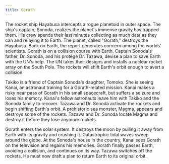 ```yaml
---
title: Gorath
---
```


The rocket ship Hayabusa intercepts a rogue planetoid in outer space. The ship's
captain, Sonoda, realizes the planet's immense gravity has trapped them. His
crew spends their last minutes collecting as much data as they can and relaying
it to Earth. The planet, called "Gorath," destroys the Hayabusa. Back on Earth,
the report generates concern among the worlds' scientists. Gorath is on a
collision course with Earth. Captain Sonoda's father, Dr. Sonoda, and his
protégé Dr. Tazawa, devise a plan to save Earth with the UN's help. The UN takes
their designs and installs a nuclear rocket array on the South Pole. The rockets
will shift Earth's orbit enough to avert a collision.

Takiko is a friend of Captain Sonoda's daughter, Tomoko. She is seeing Kanai, an
astronaut training for a Gorath-related mission. Kanai makes a risky near pass
of Gorath in his small spacecraft, but suffers a seizure and loses his memory.
Kanai's fellow astronauts leave him with Takiko and the Sonoda family to
recover. Tazawa and Dr. Sonoda activate the rockets and begin shifting Earth's
orbit. A prehistoric sea monster, Magma, appears and destroys some of the
rockets. Tazawa and Dr. Sonoda locate Magma and destroy it before they lose
anymore rockets.

Gorath enters the solar system. It destroys the moon by pulling it away from
Earth with its gravity and crushing it. Catastrophic tidal waves sweep around
the globe. At the Sonoda's house in the country, Kanai sees Gorath on the
television and regains his memories. Gorath finally passes Earth, avoiding a
collision, and continues on its way. Tazawa switches off the rockets. He must
now draft a plan to return Earth to its original orbit.
